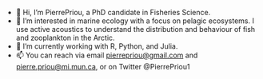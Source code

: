 - 👋 Hi, I’m PierrePriou, a PhD candidate in Fisheries Science.
- 👀 I’m interested in marine ecology with a focus on pelagic ecosystems. I use active acoustics to understand the distribution and behaviour of fish and zooplankton in the Arctic.
- 🌱 I’m currently working with R, Python, and Julia. 
- 📫 You can reach via email pierrepriou@gmail.com and pierre.priou@mi.mun.ca, or on Twitter @PierrePriou1
